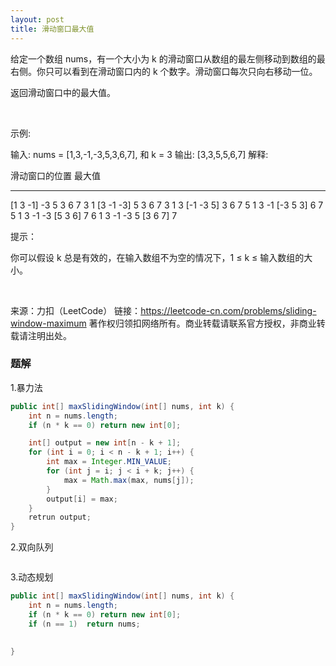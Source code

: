 ```yaml
---
layout: post
title: 滑动窗口最大值
---
```

给定一个数组 nums，有一个大小为 k 的滑动窗口从数组的最左侧移动到数组的最右侧。你只可以看到在滑动窗口内的 k 个数字。滑动窗口每次只向右移动一位。

返回滑动窗口中的最大值。

 

示例:

输入: nums = [1,3,-1,-3,5,3,6,7], 和 k = 3
输出: [3,3,5,5,6,7] 
解释: 

  滑动窗口的位置                最大值
---------------               -----
[1  3  -1] -3  5  3  6  7       3
 1 [3  -1  -3] 5  3  6  7       3
 1  3 [-1  -3  5] 3  6  7       5
 1  3  -1 [-3  5  3] 6  7       5
 1  3  -1  -3 [5  3  6] 7       6
 1  3  -1  -3  5 [3  6  7]      7
 

提示：

你可以假设 k 总是有效的，在输入数组不为空的情况下，1 ≤ k ≤ 输入数组的大小。

 

来源：力扣（LeetCode）
链接：https://leetcode-cn.com/problems/sliding-window-maximum
著作权归领扣网络所有。商业转载请联系官方授权，非商业转载请注明出处。

### 题解
1.暴力法
``` java
public int[] maxSlidingWindow(int[] nums, int k) {
    int n = nums.length;
    if (n * k == 0) return new int[0];

    int[] output = new int[n - k + 1];
    for (int i = 0; i < n - k + 1; i++) {
        int max = Integer.MIN_VALUE;
        for (int j = i; j < i + k; j++) {
            max = Math.max(max, nums[j]);
        }
        output[i] = max;
    }
    retrun output;
}
```  
2.双向队列
``` java


```

3.动态规划

``` java
public int[] maxSlidingWindow(int[] nums, int k) {
    int n = nums.length;
    if (n * k == 0) return new int[0];
    if (n == 1)  return nums;

    
}